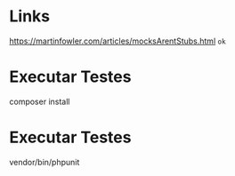 # Links
https://martinfowler.com/articles/mocksArentStubs.html `ok`

# Executar Testes
composer install

# Executar Testes
vendor/bin/phpunit

